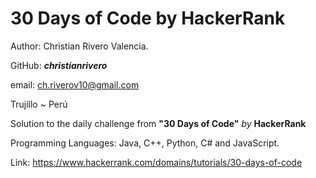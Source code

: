 # 30 Days of Code by HackerRank

Author: Christian Rivero Valencia.

GitHub: ***christianrivero***

email: ch.riverov10@gmail.com

Trujillo ~ Perú

Solution to the daily challenge from **"30 Days of Code"** *by* **HackerRank**

Programming Languages: Java, C++, Python, C# and JavaScript.

Link: https://www.hackerrank.com/domains/tutorials/30-days-of-code
